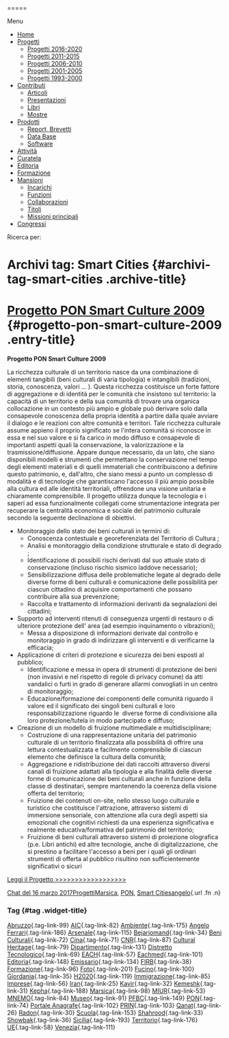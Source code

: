


=====

 

Menu



-   [Home](index.html)
-   [Progetti](index.html)
    -   [Progetti 2016-2020](index86ea.html?page_id=388)
    -   [Progetti 2011-2015](indexea29.html?page_id=474)
    -   [Progetti 2006-2010](index9b8d.html?page_id=525)
    -   [Progetti 2001-2005](index3429.html?page_id=494)
    -   [Progetti 1993-2000](index5532.html?page_id=559)
-   [Contributi](index376e.html?cat=13)
    -   [Articoli](index305b.html?page_id=438)
    -   [Presentazioni](index3fd7.html?page_id=441)
    -   [Libri](indexb842.html?page_id=450)
    -   [Mostre](index85de.html?page_id=1066)
-   [Prodotti](indexb5e7.html?cat=15)
    -   [Report, Brevetti](indexfea7.html?page_id=1069)
    -   [Data Base](index7175.html?page_id=1072)
    -   [Software](index1a36.html?page_id=1075)
-   [Attività](index852a.html?page_id=410)
-   [Curatela](index5b3e.html?page_id=416)
-   [Editoria](index1597.html?page_id=419)
-   [Formazione](index7f00.html?page_id=422)
-   [Mansioni](index7fa5.html?cat=138)
    -   [Incarichi](indexfc67.html?page_id=1050)
    -   [Funzioni](index5cc7.html?page_id=1061)
    -   [Collaborazioni](index5edb.html?page_id=1083)
    -   [Titoli](indexa54c.html?page_id=1239)
    -   [Missioni principali](indexe97a.html?page_id=1804)
-   [Congressi](index9c1c.html?page_id=425)

Ricerca per:

Archivi tag: Smart Cities {#archivi-tag-smart-cities .archive-title}
=========================

[Progetto PON Smart Culture 2009](index39c5.html?p=700) {#progetto-pon-smart-culture-2009 .entry-title}
=======================================================

**Progetto PON Smart Culture 2009**

La ricchezza culturale di un territorio nasce da una combinazione di elementi tangibili (beni culturali di varia tipologia) e intangibili (tradizioni, storia, conoscenza, valori ... ). Questa ricchezza costituisce un forte fattore di aggregazione e di identità per le comunità che insistono sul territorio: la capacità di un territorio e della sua comunità di trovare una organica collocazione in un contesto più ampio e globale può derivare solo dalla consapevole conoscenza della propria identità a partire dalla quale avviare il dialogo e le reazioni con altre comunità e territori. Tale ricchezza culturale assume appieno il proprio significato se l'intera comunità si riconosce in essa e nel suo valore e si fa carico in modo diffuso e consapevole di importanti aspetti quali la conservazione, la valorizzazione e la trasmissione/diffusione. Appare dunque necessario, da un lato, che siano disponibili modelli e strumenti che permettano la conservazione nel tempo degli elementi materiali e di quelli immateriali che contribuiscono a definire questo patrimonio, e, dall'altro, che siano messi a punto un complesso di modalità e di tecnologie che garantiscano l'accesso il più ampio possibile alla cultura ed alle identità territoriali, offrendone una visione unitaria e chiaramente comprensibile. Il progetto utilizza dunque la tecnologia e i saperi ad essa funzionalmente collegati come strumentazione integrata per recuperare la centralità economica e sociale del patrimonio culturale secondo la seguente declinazione di obiettivi.

-   Monitoraggio dello stato dei beni culturali in termini di:
    -   Conoscenza contestuale e georeferenziata del Territorio di Cultura ;
    -   Analisi e monitoraggio della condizione strutturale e stato di degrado ;
    -   Identificazione di possibili rischi derivati dal suo attuale stato di conservazione (incluso rischio sismico laddove necessario);
    -   Sensibilizzazione diffusa delle problematiche legate al degrado delle diverse forme di beni culturali e comunicazione delle possibilità per ciascun cittadino di acquisire comportamenti che possano contribuire alla sua prevenzione;
    -   Raccolta e trattamento di informazioni derivanti da segnalazioni dei cittadini;
-   Supporto ad interventi ritenuti di conseguenza urgenti di restauro o di ulteriore protezione dell' area (ad esempio inquinamento o vibrazioni);
    -   Messa a disposizione di informazioni derivate dal controllo e monitoraggio in grado di indirizzare gli interventi e di verificarne la efficacia;
-   Applicazione di criteri di protezione e sicurezza dei beni esposti al pubblico;
    -   Identificazione e messa in opera di strumenti di protezione dei beni (non invasivi e nel rispetto di regole di privacy comune) da atti vandalici o furti in grado di generare allarmi convogliati in un centro di monitoraggio;
    -   Educazione/formazione dei componenti delle comunità riguardo il valore ed il significato dei singoli beni culturali e loro responsabilizzazione riguardo le  diverse forme di condivisione alla loro protezione/tutela in modo partecipato e diffuso;
-   Creazione di un modello di fruizione multimediale e multidisciplinare;
    -   Costruzione di una rappresentazione unitaria del patrimonio culturale di un territorio finalizzata alla possibilità di offrire una lettura contestualizzata e facilmente comprensibile di ciascun elemento che definisce la cultura della comunità;
    -   Aggregazione e ridistribuzione dei dati raccolti attraverso diversi canali di fruizione adattati alla tipologia e alla finalità delle diverse forme di comunicazione dei beni culturali anche in funzione della classe di destinatari, sempre mantenendo la coerenza della visione offerta del territorio;
    -   Fruizione dei contenuti on-site, nello stesso luogo culturale e turistico che costituisce l'attrazione, attraverso sistemi di immersione sensoriale, con attenzione alla cura degli aspetti sia emozionali che cognitivi richiesti da una esperienza significativa e realmente educativa/formativa del patrimonio del territorio;
    -   Fruizione di beni culturali attraverso sistemi di proiezione olografica (p.e. Libri antichi) ed altre tecnologie, anche di digitalizzazione, che si prestino a facilitare l'accesso a beni per i quali gli ordinari strumenti di offerta al pubblico risultino non sufficientemente significativi o sicuri

[Leggi il Progetto \>\>\>\>\>\>\>\>\>\>\>\>\>\>\>\>\>\>](wp-content/uploads/2017/03/Progetto-PON-Smart-Culture-2009.pdf)

[Chat del 16 marzo 2017](index39c5.html?p=700 "Permalink a Progetto PON Smart Culture 2009")[Progetti](index0b40.html?cat=9)[Marsica](index6ce2.html?tag=marsica), [PON](index0011.html?tag=pon), [Smart Cities](index50a0.html?tag=smart-cities)[angelo](indexcd64.html?author=1 "Vedi tutti gli articoli di angelo"){.url .fn .n}



### Tag {#tag .widget-title}

[Abruzzo](indexbf18.html?tag=abruzzo "2 argomenti"){.tag-link-99} [AIC](indexfd92.html?tag=aic "4 argomenti"){.tag-link-82} [Ambiente](indexa6a7.html?tag=ambiente "6 argomenti"){.tag-link-175} [Angelo Ferrari](indexdddd.html?tag=angelo-ferrari "22 argomenti"){.tag-link-186} [Arsenale](index6e38.html?tag=arsenale "2 argomenti"){.tag-link-115} [Bejarjomand](index93d3.html?tag=bejarjomand "1 argomento"){.tag-link-34} [Beni Culturali](index883e.html?tag=beni-culturali "14 argomenti"){.tag-link-72} [Cina](index26c3.html?tag=cina "2 argomenti"){.tag-link-71} [CNR](index47bd.html?tag=cnr "7 argomenti"){.tag-link-87} [Cultural Heritage](index49c7.html?tag=cultural-heritage "2 argomenti"){.tag-link-79} [Dipartimento](index79d6.html?tag=dipartimento "2 argomenti"){.tag-link-131} [Distretto Tecnologico](index057d.html?tag=distretto-tecnologico "2 argomenti"){.tag-link-69} [EACH](index42c8.html?tag=each "2 argomenti"){.tag-link-57} [Eachmed](indexcf6e.html?tag=eachmed "3 argomenti"){.tag-link-101} [Editoria](indexd50c.html?tag=editoria "1 argomento"){.tag-link-148} [Emissario](index7457.html?tag=emissario "4 argomenti"){.tag-link-134} [FIRB](index7342.html?tag=firb "3 argomenti"){.tag-link-38} [Formazione](index52c4.html?tag=formazione "3 argomenti"){.tag-link-96} [Foto](index2e63.html?tag=foto "2 argomenti"){.tag-link-201} [Fucino](index11b4.html?tag=fucino "5 argomenti"){.tag-link-100} [Giordania](index338b.html?tag=giordania "4 argomenti"){.tag-link-35} [H2020](index3914.html?tag=h2020 "10 argomenti"){.tag-link-119} [Immigrazione](index32ae.html?tag=immigrazione "4 argomenti"){.tag-link-85} [Imprese](index514c.html?tag=imprese "5 argomenti"){.tag-link-56} [Iran](index4241.html?tag=iran "5 argomenti"){.tag-link-25} [Kavir](index3aaa.html?tag=kavir "1 argomento"){.tag-link-32} [Kemeshk](index0773.html?tag=kemeshk "1 argomento"){.tag-link-31} [Kepha](index724b.html?tag=kepha "2 argomenti"){.tag-link-188} [Marsica](index6ce2.html?tag=marsica "5 argomenti"){.tag-link-98} [MIUR](index0aa1.html?tag=miur "3 argomenti"){.tag-link-53} [MNEMO](index7027.html?tag=mnemo "3 argomenti"){.tag-link-84} [Museo](index304a.html?tag=museo "2 argomenti"){.tag-link-91} [PFBC](indexc5dc.html?tag=pfbc "1 argomento"){.tag-link-149} [PON](index0011.html?tag=pon "4 argomenti"){.tag-link-74} [Portale Anagrafe](indexe42c.html?tag=portale-anagrafe "2 argomenti"){.tag-link-102} [PRIN](index9cf1.html?tag=prin "2 argomenti"){.tag-link-103} [Qanat](index339d.html?tag=qanat "6 argomenti"){.tag-link-26} [Radon](index68d2.html?tag=radon "3 argomenti"){.tag-link-30} [Scuola](index2953.html?tag=scuola "2 argomenti"){.tag-link-153} [Shahrood](index6549.html?tag=shahrood "2 argomenti"){.tag-link-33} [Showbak](indexde02.html?tag=showbak "4 argomenti"){.tag-link-36} [Sicilia](index4efa.html?tag=sicilia "2 argomenti"){.tag-link-193} [Territorio](indexfff4.html?tag=territorio "4 argomenti"){.tag-link-176} [UE](index3f45.html?tag=ue "12 argomenti"){.tag-link-58} [Venezia](index05f5.html?tag=venezia "8 argomenti"){.tag-link-111}
